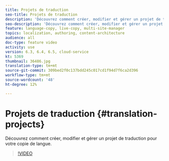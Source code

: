 ```yaml
---
title: Projets de traduction
seo-title: Projets de traduction
description: 'Découvrez comment créer, modifier et gérer un projet de traduction pour votre copie de langue. '
seo-description: 'Découvrez comment créer, modifier et gérer un projet de traduction pour votre copie de langue.  '
feature: language-copy, live-copy, multi-site-manager
topics: localization, authoring, content-architecture
audience: all
doc-type: feature video
activity: use
version: 6.3, 6.4, 6.5, cloud-service
kt: 5369
thumbnail: 36486.jpg
translation-type: tm+mt
source-git-commit: 309bed2f0c137bdd245c017cd1f94d7f6ca2d396
workflow-type: tm+mt
source-wordcount: '48'
ht-degree: 12%

---
```



# Projets de traduction {#translation-projects}

Découvrez comment créer, modifier et gérer un projet de traduction pour votre copie de langue.

>[!VIDEO](https://video.tv.adobe.com/v/36486?quality=12&learn=on)
